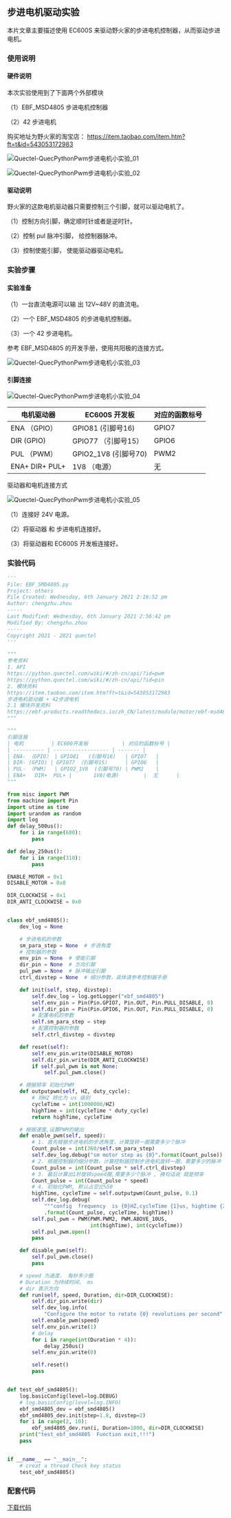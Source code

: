 ## 步进电机驱动实验

本片文章主要描述使用 EC600S 来驱动野火家的步进电机控制器，从而驱动步进电机。

### 使用说明

#### 硬件说明

本次实验使用到了下面两个外部模块

（1）EBF_MSD4805  步进电机控制器

（2）42 步进电机 

购买地址为野火家的淘宝店： [https://item.taobao.com/item.htm?ft=t&id=543053172983 ](https://item.taobao.com/item.htm?ft=t&id=543053172983)

![Quectel-QuecPythonPwm步进电机小实验_01](media/Quectel-QuecPythonPwm步进电机小实验_01.png)

![Quectel-QuecPythonPwm步进电机小实验_02](media/Quectel-QuecPythonPwm步进电机小实验_02.png)



#### 驱动说明

野火家的这款电机驱动器只需要控制三个引脚，就可以驱动电机了。

（1）控制方向引脚，确定顺时针或者是逆时针。

（2）控制 pul  脉冲引脚，  给控制器脉冲。

（3）控制使能引脚，  使能驱动器驱动电机。



### 实验步骤

#### 实验准备

（1）一台直流电源可以输 出 12V~48V  的直流电。

（2）一个 EBF_MSD4805  的步进电机控制器。

（3）一个 42 步进电机。

参考 EBF_MSD4805  的开发手册，使用共阳极的连接方式。

![Quectel-QuecPythonPwm步进电机小实验_03](media/Quectel-QuecPythonPwm步进电机小实验_03.png)



#### 引脚连接

![Quectel-QuecPythonPwm步进电机小实验_04](media/Quectel-QuecPythonPwm步进电机小实验_04.png)

| 电机驱动器     | EC600S 开发板        | 对应的函数标号 |
| -------------- | -------------------- | -------------- |
| ENA （GPIO）   | GPIO81 (引脚号16)    | GPIO7          |
| DIR (GPIO)     | GPIO77 （引脚号15）  | GPIO6          |
| PUL （PWM）    | GPIO2_1V8 (引脚号70) | PWM2           |
| ENA+ DIR+ PUL+ | 1V8 （电源）         | 无             |



驱动器和电机连接方式

![Quectel-QuecPythonPwm步进电机小实验_05](media/Quectel-QuecPythonPwm步进电机小实验_05.png)

（1）连接好 24V  电源。 

（2）将驱动器  和  步进电机连接好。

（3）将驱动器和 EC600S 开发板连接好。



### 实验代码

```python
'''
File: EBF_SMD4805.py
Project: others
File Created: Wednesday, 6th January 2021 2:16:52 pm
Author: chengzhu.zhou
-----
Last Modified: Wednesday, 6th January 2021 2:56:42 pm
Modified By: chengzhu.zhou
-----
Copyright 2021 - 2021 quectel
'''

"""
参考资料
1. API
https://python.quectel.com/wiki/#/zh-cn/api/?id=pwm
https://python.quectel.com/wiki/#/zh-cn/api/?id=pin
2. 模块资料
https://item.taobao.com/item.htm?ft=t&id=543053172983
步进电机驱动器 + 42步进电机
2.1 模块开发资料
https://ebf-products.readthedocs.io/zh_CN/latest/module/motor/ebf-msd4805.html
"""

"""
引脚连接
| 电机         | EC600开发板           | 对应的函数标号 |
| ---------- | ------------------ | ------- |
| ENA- （GPIO） | GPIO81   (引脚号16)   | GPIO7   |
| DIR- (GPIO) | GPIO77 （引脚号15）     | GPIO6   |
| PUL- （PWM）  | GPIO2_1V8  (引脚号70) | PWM2    |
| ENA+   DIR+  PUL+ |       1V8(电源)        |  无      |
"""

from misc import PWM
from machine import Pin
import utime as time
import urandom as random
import log
def delay_500us():
    for i in range(600):
        pass

def delay_250us():
    for i in range(310):
        pass

ENABLE_MOTOR = 0x1
DISABLE_MOTOR = 0x0

DIR_CLOCKWISE = 0x1
DIR_ANTI_CLOCKWISE = 0x0


class ebf_smd4805():
    dev_log = None

    # 步进电机的参数
    sm_para_step = None  # 步进角度
    # 控制器的参数
    env_pin = None  # 使能引脚
    dir_pin = None  # 方向引脚
    pul_pwm = None  # 脉冲输出引脚
    ctrl_divstep = None  # 细分参数，具体请参考控制器手册

    def init(self, step, divstep):
        self.dev_log = log.getLogger("ebf_smd4805")
        self.env_pin = Pin(Pin.GPIO7, Pin.OUT, Pin.PULL_DISABLE, 0)
        self.dir_pin = Pin(Pin.GPIO6, Pin.OUT, Pin.PULL_DISABLE, 0)
        # 配置电机的参数
		self.sm_para_step = step
        # 配置控制器的参数
        self.ctrl_divstep = divstep

    def reset(self):
        self.env_pin.write(DISABLE_MOTOR)
        self.dir_pin.write(DIR_ANTI_CLOCKWISE)
        if self.pul_pwm is not None:
            self.pul_pwm.close()

    # 根据频率 初始化PWM
    def outputpwm(self, HZ, duty_cycle):
        # 将HZ 转化为 us 级别
        cycleTime = int(1000000/HZ)
        highTime = int(cycleTime * duty_cycle)
        return highTime, cycleTime

    # 根据速度,设置PWM的输出
    def enable_pwm(self, speed):
        # 1. 首先根据步进电机的步进角度，计算旋转一圈需要多少个脉冲
        Count_pulse = int(360/self.sm_para_step)
        self.dev_log.debug("sm motor step as {0}".format(Count_pulse))
        # 2. 根据控制器的细分参数，计算控制器控制步进电机旋转一圈，需要多少的脉冲
        Count_pulse = int(Count_pulse * self.ctrl_divstep)
        # 3. 最后计算出1秒旋转speed圈,需要多少个脉冲 , 换句话说 就是频率
        Count_pulse = int(Count_pulse * speed)
        # 4. 初始化PWM, 默认占空比%50
        highTime, cycleTime = self.outputpwm(Count_pulse, 0.1)
        self.dev_log.debug(
            """config  frequency  is {0}HZ,cycleTime {1}us, hightime {2}us"""
            .format(Count_pulse, cycleTime, highTime))
        self.pul_pwm = PWM(PWM.PWM2, PWM.ABOVE_10US,
                           int(highTime), int(cycleTime))
        self.pul_pwm.open()
        pass

    def disable_pwm(self):
        self.pul_pwm.close()
        pass

    # speed 为速度， 每秒多少圈
    # Duration 为持续时间， ms
    # dir 表示方向
    def run(self, speed, Duration, dir=DIR_CLOCKWISE):
        self.dir_pin.write(dir)
        self.dev_log.info(
            "Configure the motor to rotate {0} revolutions per second".format(speed))
        self.enable_pwm(speed)
        self.env_pin.write(1)
        # delay
        for i in range(int(Duration * 4)):
            delay_250us()
        self.env_pin.write(0)

        self.reset()
        pass


def test_ebf_smd4805():
    log.basicConfig(level=log.DEBUG)
    # log.basicConfig(level=log.INFO)
    ebf_smd4805_dev = ebf_smd4805()
    ebf_smd4805_dev.init(step=1.8, divstep=2)
    for i in range(2, 10):
        ebf_smd4805_dev.run(i, Duration=1000, dir=DIR_CLOCKWISE)
    print("test_ebf_smd4805  Function exit,!!!")
    pass


if __name__ == "__main__":
    # creat a thread Check key status
    test_ebf_smd4805()

```

### 配套代码

<!-- * [下载代码](code/ebf_smd4805.py) -->
 <a href="zh-cn/QuecPythonTest/code/ebf_smd4805.py" target="_blank">下载代码</a>